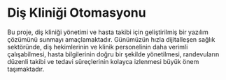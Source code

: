 # Diş Kliniği Otomasyonu
Bu proje, diş kliniği yönetimi ve hasta takibi için geliştirilmiş bir yazılım çözümünü sunmayı amaçlamaktadır. Günümüzün hızla dijitalleşen sağlık sektöründe, diş hekimlerinin ve klinik personelinin daha verimli çalışabilmesi, hasta bilgilerinin doğru bir şekilde yönetilmesi, randevuların düzenli takibi ve tedavi süreçlerinin kolayca izlenmesi büyük önem taşımaktadır. 
